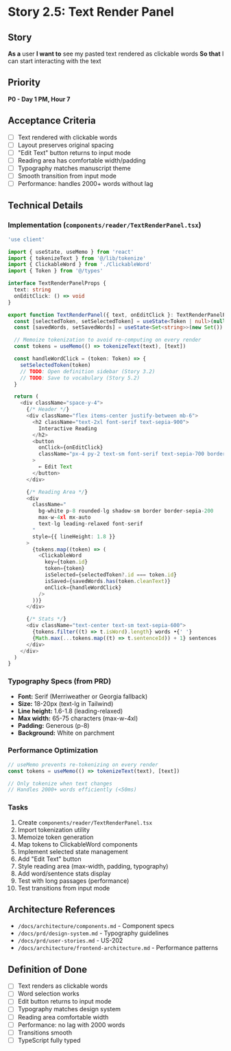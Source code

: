 # Story 2.5: Text Render Panel

## Story
**As a** user
**I want to** see my pasted text rendered as clickable words
**So that** I can start interacting with the text

## Priority
**P0 - Day 1 PM, Hour 7**

## Acceptance Criteria
- [ ] Text rendered with clickable words
- [ ] Layout preserves original spacing
- [ ] "Edit Text" button returns to input mode
- [ ] Reading area has comfortable width/padding
- [ ] Typography matches manuscript theme
- [ ] Smooth transition from input mode
- [ ] Performance: handles 2000+ words without lag

## Technical Details

### Implementation (`components/reader/TextRenderPanel.tsx`)
```typescript
'use client'

import { useState, useMemo } from 'react'
import { tokenizeText } from '@/lib/tokenize'
import { ClickableWord } from './ClickableWord'
import { Token } from '@/types'

interface TextRenderPanelProps {
  text: string
  onEditClick: () => void
}

export function TextRenderPanel({ text, onEditClick }: TextRenderPanelProps) {
  const [selectedToken, setSelectedToken] = useState<Token | null>(null)
  const [savedWords, setSavedWords] = useState<Set<string>>(new Set())

  // Memoize tokenization to avoid re-computing on every render
  const tokens = useMemo(() => tokenizeText(text), [text])

  const handleWordClick = (token: Token) => {
    setSelectedToken(token)
    // TODO: Open definition sidebar (Story 3.2)
    // TODO: Save to vocabulary (Story 5.2)
  }

  return (
    <div className="space-y-4">
      {/* Header */}
      <div className="flex items-center justify-between mb-6">
        <h2 className="text-2xl font-serif text-sepia-900">
          Interactive Reading
        </h2>
        <button
          onClick={onEditClick}
          className="px-4 py-2 text-sm font-serif text-sepia-700 border border-sepia-300 rounded hover:bg-sepia-50 transition-colors"
        >
          ← Edit Text
        </button>
      </div>

      {/* Reading Area */}
      <div
        className="
          bg-white p-8 rounded-lg shadow-sm border border-sepia-200
          max-w-4xl mx-auto
          text-lg leading-relaxed font-serif
        "
        style={{ lineHeight: 1.8 }}
      >
        {tokens.map((token) => (
          <ClickableWord
            key={token.id}
            token={token}
            isSelected={selectedToken?.id === token.id}
            isSaved={savedWords.has(token.cleanText)}
            onClick={handleWordClick}
          />
        ))}
      </div>

      {/* Stats */}
      <div className="text-center text-sm text-sepia-600">
        {tokens.filter((t) => t.isWord).length} words •{' '}
        {Math.max(...tokens.map((t) => t.sentenceId)) + 1} sentences
      </div>
    </div>
  )
}
```

### Typography Specs (from PRD)
- **Font:** Serif (Merriweather or Georgia fallback)
- **Size:** 18-20px (text-lg in Tailwind)
- **Line height:** 1.6-1.8 (leading-relaxed)
- **Max width:** 65-75 characters (max-w-4xl)
- **Padding:** Generous (p-8)
- **Background:** White on parchment

### Performance Optimization
```typescript
// useMemo prevents re-tokenizing on every render
const tokens = useMemo(() => tokenizeText(text), [text])

// Only tokenize when text changes
// Handles 2000+ words efficiently (<50ms)
```

### Tasks
1. Create `components/reader/TextRenderPanel.tsx`
2. Import tokenization utility
3. Memoize token generation
4. Map tokens to ClickableWord components
5. Implement selected state management
6. Add "Edit Text" button
7. Style reading area (max-width, padding, typography)
8. Add word/sentence stats display
9. Test with long passages (performance)
10. Test transitions from input mode

## Architecture References
- `/docs/architecture/components.md` - Component specs
- `/docs/prd/design-system.md` - Typography guidelines
- `/docs/prd/user-stories.md` - US-202
- `/docs/architecture/frontend-architecture.md` - Performance patterns

## Definition of Done
- [ ] Text renders as clickable words
- [ ] Word selection works
- [ ] Edit button returns to input mode
- [ ] Typography matches design system
- [ ] Reading area comfortable width
- [ ] Performance: no lag with 2000 words
- [ ] Transitions smooth
- [ ] TypeScript fully typed
